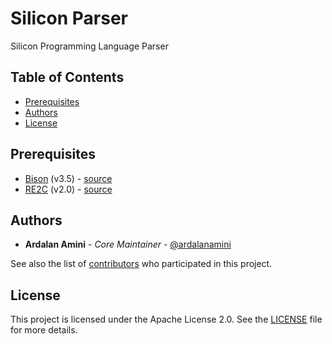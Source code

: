 # Silicon Parser

Silicon Programming Language Parser

## Table of Contents

- [Prerequisites](#prerequisites)
- [Authors](#authors)
- [License](#license)

## Prerequisites

- [Bison][BISON_WEBSITE] (v3.5) - [source][BISON_SOURCE]
- [RE2C][RE2C_WEBSITE] (v2.0) - [source][RE2C_SOURCE]

## Authors

- **Ardalan Amini** - *Core Maintainer* - [@ardalanamini](https://github.com/ardalanamini)

See also the list of [contributors](https://github.com/silicon-lang/parser/contributors) who participated in this
project.

## License

This project is licensed under the Apache License 2.0. See the [LICENSE](LICENSE) file for more details.

[BISON_WEBSITE]: https://www.gnu.org/software/bison

[BISON_SOURCE]: http://git.savannah.gnu.org/cgit/bison.git

[RE2C_WEBSITE]: https://re2c.org

[RE2C_SOURCE]: https://github.com/skvadrik/re2c
